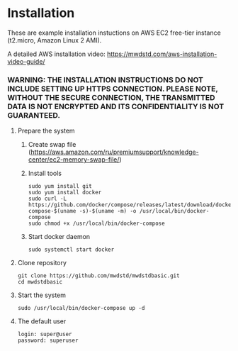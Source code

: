 # Installation

These are example installation instuctions on AWS EC2 free-tier instance (t2.micro, Amazon Linux 2 AMI).

A detailed AWS installation video: https://mwdstd.com/aws-installation-video-guide/

### WARNING: THE INSTALLATION INSTRUCTIONS DO NOT INCLUDE SETTING UP HTTPS CONNECTION. PLEASE NOTE, WITHOUT THE SECURE CONNECTION, THE TRANSMITTED DATA IS NOT ENCRYPTED AND ITS CONFIDENTIALITY IS NOT GUARANTEED.

1. Prepare the system
   1. Create swap file (https://aws.amazon.com/ru/premiumsupport/knowledge-center/ec2-memory-swap-file/)

   1. Install tools

          sudo yum install git
          sudo yum install docker
          sudo curl -L https://github.com/docker/compose/releases/latest/download/docker-compose-$(uname -s)-$(uname -m) -o /usr/local/bin/docker-compose
          sudo chmod +x /usr/local/bin/docker-compose

   1. Start docker daemon

          sudo systemctl start docker

1. Clone repository 

       git clone https://github.com/mwdstd/mwdstdbasic.git
       cd mwdstdbasic

1. Start the system 

       sudo /usr/local/bin/docker-compose up -d

1. The default user 

       login: super@user
       password: superuser
